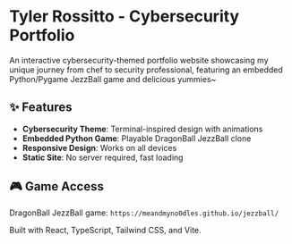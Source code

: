 # Tyler Rossitto - Cybersecurity Portfolio

An interactive cybersecurity-themed portfolio website showcasing my unique journey from chef to security professional, featuring an embedded Python/Pygame JezzBall game and delicious yummies~


## ✨ Features

- **Cybersecurity Theme**: Terminal-inspired design with animations
- **Embedded Python Game**: Playable DragonBall JezzBall clone
- **Responsive Design**: Works on all devices
- **Static Site**: No server required, fast loading


## 🎮 Game Access

DragonBall JezzBall game: `https://meandmyno0dles.github.io/jezzball/`

Built with React, TypeScript, Tailwind CSS, and Vite.
